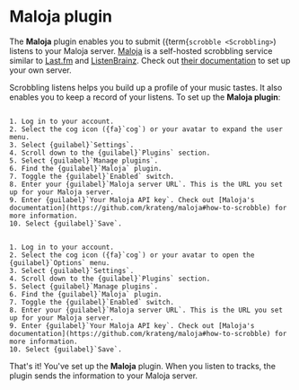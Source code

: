 # Maloja plugin

The __Maloja__ plugin enables you to submit ({term{`scrobble <Scrobbling>`) listens to your Maloja server. [Maloja](https://github.com/krateng/maloja) is a self-hosted scrobbling service similar to [Last.fm](https://last.fm) and [ListenBrainz](https://listenbrainz.org). Check out [their documentation](https://github.com/krateng/maloja#how-to-install) to set up your own server.

Scrobbling listens helps you build up a profile of your music tastes. It also enables you to keep a record of your listens. To set up the __Maloja plugin__:

```{tabbed} Desktop

1. Log in to your account.
2. Select the cog icon ({fa}`cog`) or your avatar to expand the user menu.
3. Select {guilabel}`Settings`.
4. Scroll down to the {guilabel}`Plugins` section.
5. Select {guilabel}`Manage plugins`.
6. Find the {guilabel}`Maloja` plugin.
7. Toggle the {guilabel}`Enabled` switch.
8. Enter your {guilabel}`Maloja server URL`. This is the URL you set up for your Maloja server.
9. Enter {guilabel}`Your Maloja API key`. Check out [Maloja's documentation](https://github.com/krateng/maloja#how-to-scrobble) for more information.
10. Select {guilabel}`Save`.

```

```{tabbed} Mobile

1. Log in to your account.
2. Select the cog icon ({fa}`cog`) or your avatar to open the {guilabel}`Options` menu.
3. Select {guilabel}`Settings`.
4. Scroll down to the {guilabel}`Plugins` section.
5. Select {guilabel}`Manage plugins`.
6. Find the {guilabel}`Maloja` plugin.
7. Toggle the {guilabel}`Enabled` switch.
8. Enter your {guilabel}`Maloja server URL`. This is the URL you set up for your Maloja server.
9. Enter {guilabel}`Your Maloja API key`. Check out [Maloja's documentation](https://github.com/krateng/maloja#how-to-scrobble) for more information.
10. Select {guilabel}`Save`.

```

That's it! You've set up the __Maloja__ plugin. When you listen to tracks, the plugin sends the information to your Maloja server.
